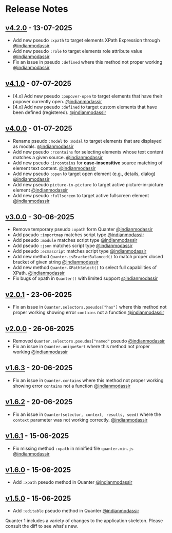 # Release Notes

## [v4.2.0](https://github.com/jqrony/quanter/compare/v4.1.0...v4.2.0) - 13-07-2025

* Add new pseudo `:xpath` to target elements XPath Expression through [@indianmodassir](https://github.com/indianmodassir)
* Add new pseudo `:role` to target elements role attribute value [@indianmodassir](https://github.com/indianmodassir)
* Fix an issue in pseudo `:defined` where this method not proper working [@indianmodassir](https://github.com/indianmodassir)

## [v4.1.0](https://github.com/jqrony/quanter/compare/v4.0.0...v4.1.0) - 07-07-2025

* [4.x] Add new pseudo `:popover-open` to target elements that have their popover currently open. [@indianmodassir](https://github.com/indianmodassir)
* [4.x] Add new pseudo `:defined` to target custom elements that have been defined (registered). [@indianmodassir](https://github.com/indianmodassir)

## [v4.0.0](https://github.com/jqrony/quanter/compare/v3.0.0...v4.0.0) - 01-07-2025

* Rename pseudo `:model` to `:modal` to target elements that are displayed as modals. [@indianmodassir](https://github.com/indianmodassir)
* Add new pseudo `:rcontains` for selecting elements whose text content matches a given source. [@indianmodassir](https://github.com/indianmodassir)
* Add new pseudo `:ircontains` for **case-insensitive** source matching of element text content. [@indianmodassir](https://github.com/indianmodassir)
* Add new pseudo `:open` to target open element (e.g., details, dialog) [@indianmodassir](https://github.com/indianmodassir)
* Add new pseudo `picture-in-picture` to target active picture-in-picture element [@indianmodassir](https://github.com/indianmodassir)
* Add new pseudo `:fullscreen` to target active fullscreen element [@indianmodassir](https://github.com/indianmodassir)

## [v3.0.0](https://github.com/jqrony/quanter/compare/v2.0.1...v3.0.0) - 30-06-2025

* Remove temporary pseudo `:xpath` form Quanter [@indianmodassir](https://github.com/indianmodassir)
* Add pseudo `:importmap` matches script type [@indianmodassir](https://github.com/indianmodassir)
* Add pseudo `:module` matches script type [@indianmodassir](https://github.com/indianmodassir)
* Add pseudo `:json` matches script type [@indianmodassir](https://github.com/indianmodassir)
* Add pseudo `:ecmascript` matches script type [@indianmodassir](https://github.com/indianmodassir)
* Add new method `Quanter.isBracketBalanced()` to match proper closed bracket of given string [@indianmodassir](https://github.com/indianmodassir)
* Add new method `Quanter.XPathSelect()` to select full capabilities of XPath. [@indianmodassir](https://github.com/indianmodassir)
* Fix bugs of xpath in `Quanter()` with limited support [@indianmodassir](https://github.com/indianmodassir)

## [v2.0.1](https://github.com/jqrony/quanter/compare/v2.0.0...v2.0.1) - 23-06-2025

* Fix an issue in `Quanter.selectors.pseudos["has"]` where this method not proper working showing error `contains` not a function [@indianmodassir](https://github.com/indianmodassir)

## [v2.0.0](https://github.com/jqrony/quanter/compare/v1.6.2...v2.0.0) - 26-06-2025

* Removed `Quanter.selectors.pseudos["named"` pseudo [@indianmodassir](https://github.com/indianmodassir)
* Fix an issue in `Quanter.uniqueSort` where this method not proper working [@indianmodassir](https://github.com/indianmodassir)

## [v1.6.3](https://github.com/jqrony/quanter/compare/v1.6.2...v1.6.3) - 20-06-2025

* Fix an issue in `Quanter.contains` where this method not proper working showing error `contains` not a function [@indianmodassir](https://github.com/indianmodassir)

## [v1.6.2](https://github.com/jqrony/quanter/compare/v1.6.1...v1.6.2) - 20-06-2025

* Fix an issue in `Quanter(selector, context, results, seed)` where the `context` parameter was not working correctly. [@indianmodassir](https://github.com/indianmodassir)

## [v1.6.1](https://github.com/jqrony/quanter/compare/v1.6.0...v1.6.1) - 15-06-2025

* Fix missing method `:xpath` in minified file `quanter.min.js` [@indianmodassir](https://github.com/indianmodassir)

## [v1.6.0](https://github.com/jqrony/quanter/compare/v1.5.0...v1.6.0) - 15-06-2025

* Add `:xpath` pseudo method in Quanter [@indianmodassir](https://github.com/indianmodassir)

## [v1.5.0](https://github.com/jqrony/quanter/compare/v1.0.4...v1.5.0) - 15-06-2025

* Add `:editable` pseudo method in Quanter [@indianmodassir](https://github.com/indianmodassir)

Quanter 1 includes a variety of changes to the application skeleton. Please consult the diff to see what's new.
